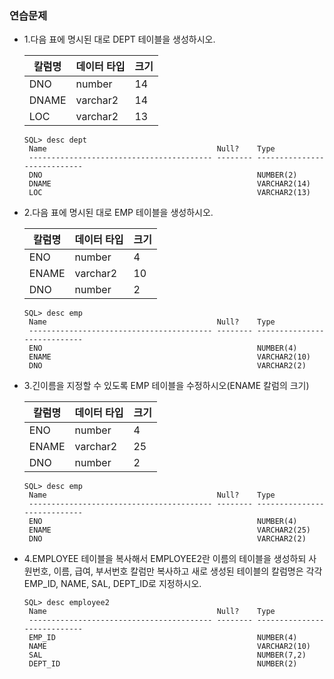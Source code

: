 ### 연습문제
* 1.다음 표에 명시된 대로 DEPT 테이블을 생성하시오.

  칼럼명 | 데이터 타입 | 크기
  ------|-------------|----
  DNO | number | 14
  DNAME | varchar2 | 14
  LOC | varchar2 | 13

  ```console
  SQL> desc dept
   Name                                      Null?    Type
   ----------------------------------------- -------- ----------------------------
   DNO                                                NUMBER(2)
   DNAME                                              VARCHAR2(14)
   LOC                                                VARCHAR2(13)
  ```

* 2.다음 표에 명시된 대로 EMP 테이블을 생성하시오.

  칼럼명 | 데이터 타입 | 크기
  ---|---|---
  ENO | number | 4
  ENAME | varchar2 | 10
  DNO | number | 2

  ```console
  SQL> desc emp
   Name                                      Null?    Type
   ----------------------------------------- -------- ----------------------------
   ENO                                                NUMBER(4)
   ENAME                                              VARCHAR2(10)
   DNO                                                VARCHAR2(2)
  ```

* 3.긴이름을 지정할 수 있도록 EMP 테이블을 수정하시오(ENAME 칼럼의 크기)

  칼럼명 | 데이터 타입 | 크기
  ---|---|---
  ENO | number | 4
  ENAME | varchar2 | 25
  DNO | number | 2

  ```console
  SQL> desc emp
   Name                                      Null?    Type
   ----------------------------------------- -------- ----------------------------
   ENO                                                NUMBER(4)
   ENAME                                              VARCHAR2(25)
   DNO                                                VARCHAR2(2)
  ```
  
* 4.EMPLOYEE 테이블을 복사해서 EMPLOYEE2란 이름의 테이블을 생성하되 사원번호, 이름, 급여, 부서번호 칼럼만 복사하고 
새로 생성된 테이블의 칼럼명은 각각 EMP_ID, NAME, SAL, DEPT_ID로 지정하시오.
  ```console
  SQL> desc employee2
   Name                                      Null?    Type
   ----------------------------------------- -------- ----------------------------
   EMP_ID                                             NUMBER(4)
   NAME                                               VARCHAR2(10)
   SAL                                                NUMBER(7,2)
   DEPT_ID                                            NUMBER(2)
  ```
  
  
